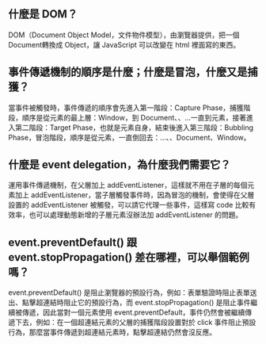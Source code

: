 ## 什麼是 DOM？
DOM（Document Object Model，文件物件模型），由瀏覽器提供，把一個 Document轉換成 Object，讓 JavaScript 可以改變在 html 裡面寫的東西。

## 事件傳遞機制的順序是什麼；什麼是冒泡，什麼又是捕獲？
當事件被觸發時，事件傳遞的順序會先進入第一階段：Capture Phase，捕獲階段，順序是從元素的最上層：Window，到 Document、<html>、<body>…一直到元素，接著進入第二階段：Target Phase，也就是元素自身，結束後進入第三階段：Bubbling Phase，冒泡階段，順序是從元素，一直倒回去：…<body>、<html>、Document、Window。

## 什麼是 event delegation，為什麼我們需要它？
運用事件傳遞機制，在父層加上 addEventListener，這樣就不用在子層的每個元素加上 addEventListener，當子層觸發事件時，因為冒泡的機制，會使得在父層設置的 addEventListener 被觸發，可以請它代理一些事件，這樣寫 code 比較有效率，也可以處理動態新增的子層元素沒辦法加 addEventListener 的問題。

## event.preventDefault() 跟 event.stopPropagation() 差在哪裡，可以舉個範例嗎？
event.preventDefault() 是阻止瀏覽器的預設行為，例如：表單驗證時阻止表單送出、點擊超連結時阻止它的預設行為，而 event.stopPropagation() 是阻止事件繼續被傳遞，因此當對一個元素使用 event.preventDefault，事件仍然會被繼續傳遞下去，例如：在一個超連結元素的父層的捕獲階段設置對於 click 事件阻止預設行為，那麼當事件傳遞到超連結元素時，點擊超連結仍然會沒反應。
